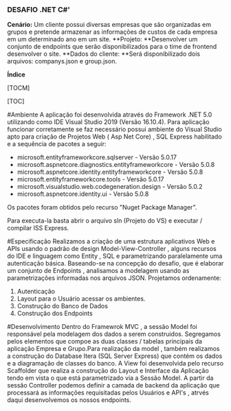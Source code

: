 ### DESAFIO .NET C#'

**Cenário:** Um cliente possui diversas empresas que são organizadas em grupos e pretende armazenar as
informações de custos de cada empresa em um determinado ano em um site.
**Projeto: **Desenvolver um conjunto de endpoints que serão disponibilizados para o time de frontend desenvolver o site.
**Dados do cliente: **Será disponibilizado dois arquivos: companys.json e group.json.




**Índice**

[TOCM]

[TOC]

#Ambiente
A aplicação foi desenvolvida através do Framework .NET 5.0 utilizando como IDE Visual Studio 2019 (Versão 16.10.4). Para aplicação funcionar corretamente se faz necessário possui ambiente do Visual Studio apto para criação de Projetos Web ( Asp Net Core) , SQL Express habilitado e a sequência de pacotes  a seguir:

- microsoft.entityframeworkcore.sqlserver - Versão 5.0.17 
- microsoft.aspnetcore.diagnostics.entityframeworkcore - Versão 5.0.8 
- microsoft.aspnetcore.identity.entityframeworkcore - Versão 5.0.8
- microsoft.entityframeworkcore.tools - Versão 5.0.17
- microsoft.visualstudio.web.codegeneration.design - Versão 5.0.2
- microsoft.aspnetcore.identity.ui - Versão 5.0.8

Os pacotes foram obtidos pelo recurso "Nuget Package Manager".

Para executa-la basta abrir o arquivo sln (Projeto do VS) e executar / compilar ISS Express.

#Especificação
Realizamos a criação de uma estrutura aplicativos Web e APIs usando o padrão de design Model-View-Controller , alguns recursos do IDE e linguagem como Entity , SQL e parametrizando paralelamente uma autenticação básica.
Baseando-se na concepção do desafio, que é elaborar um conjunto de Endpoints , analisamos a modelagem usando as parametrizações informadas nos arquivos JSON.
Projetamos ordenamente:
1. Autenticação
2. Layout para o Usuário acessar os ambientes.
3. Construção do Banco de Dados
4. Construção dos Endpoints

#Desenvolvimento
Dentro do Framewrok MVC , a sessão Model foi responsável pela modelagem dos dados a serem construidos. Segregamos pelos elementos que compoe as duas classes / tabelas principais da aplicação Empresa e Grupo.Para realização da model , também realizamos a construção do Database Itera (SQL Server Express) que contém os dados e a diagramação de classes do banco.
A View foi desenvolvida pelo recurso Scaffolder que realiza a construção do Layout e Interface da Aplicação tendo em vista o que está parametrizado via a Sessão Model.
A partir da sessão Controller podemos definir a camada de backend da aplicação que processará as informações requisitadas pelos Usuários e API's , atrvés daqui desenvolvemos os nossos endpoints.
